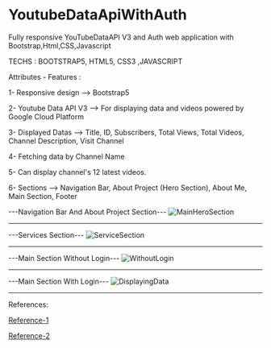 # YoutubeDataApiWithAuth
Fully responsive YouTubeDataAPI V3 and Auth web application with Bootstrap,Html,CSS,Javascript

TECHS : BOOTSTRAP5, HTML5, CSS3 ,JAVASCRIPT


Attributes - Features : 


1- Responsive design  --> Bootstrap5

2- Youtube Data API V3 --> For displaying data and videos powered by Google Cloud Platform

3- Displayed Datas --> Title, ID, Subscribers, Total Views, Total Videos, Channel Description, Visit Channel

4- Fetching data by Channel Name

5- Can display channel's 12 latest videos.

6- Sections --> Navigation Bar, About Project (Hero Section), About Me, Main Section, Footer


---Navigation Bar And About Project Section---
![MainHeroSection](https://user-images.githubusercontent.com/76884187/152890948-1e1ee844-1346-4997-b3c6-951cbe9a8329.png)

---------------

---Services Section---
![ServiceSection](https://user-images.githubusercontent.com/76884187/152891016-e91f08f3-aec4-4b01-9067-5486f973205e.png)

---------------

---Main Section Without Login---
![WithoutLogin](https://user-images.githubusercontent.com/76884187/152891011-2b9dc43d-b70a-48f9-bbfd-803d35d279fa.png)

---------------

---Main Section With Login---
![DisplayingData](https://user-images.githubusercontent.com/76884187/152891019-edfa6c64-0c70-44e0-8b37-f6fc7e2336b9.png)


---------------


References: 

[Reference-1](https://developers.google.com/youtube/v3/getting-started)

[Reference-2](https://developer.mozilla.org/en-US/docs/Web/API/Request)




